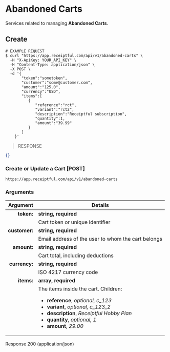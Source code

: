 # Abandoned Carts
Services related to managing **Abandoned Carts**.

## Create

```shell
# EXAMPLE REQUEST
$ curl "https://app.receiptful.com/api/v1/abandoned-carts" \
  -H "X-ApiKey: YOUR_API_KEY" \
  -H "Content-Type: application/json" \
  -X POST \
  -d '{
       "token":"sometoken",
       "customer":"some@customer.com",
       "amount":"125.0",
       "currency":"USD",
       "items":[
          {
             "reference":"rct",
             "variant":"rct2",
             "description":"Receiptful subscription",
             "quantity":1,
             "amount":"39.99"
          }
       ]
    }'
```

> RESPONSE

```json
{}
```

### Create or Update a Cart [POST]

`https://app.receiptful.com/api/v1/abandoned-carts`

### Arguments

|Argument|Details|
|-------:|-----------|
|**token:**    | **string, required**|
||Cart token or unique identifier|
|**customer:** | **string, required**|
||Email address of the user to whom the cart belongs|
|**amount:**   | **string, required**|
||Cart total, including deductions|
|**currency:** | **string, required**|
||ISO 4217 currency code|
|**items:**    | **array, required**|
||The items inside the cart. Children:<ul><li>**reference**, *optional, c_123*</li><li>**variant**, *optional, c_123_2*</li><li>**description**, *Receiptful Hobby Plan*</li><li>**quantity**, *optional, 1*</li><li>**amount**, *29.00*</li></ul>|

<aside class="success">
Response 200 (application/json)
</aside>
